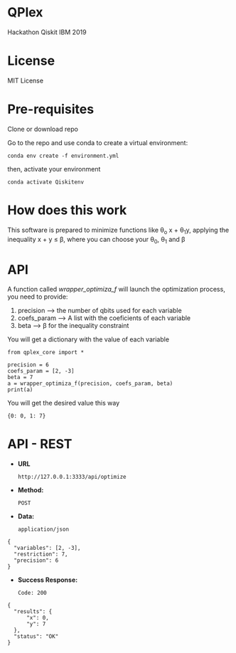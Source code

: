 # QPlex
Hackathon Qiskit IBM 2019

# License
MIT License

# Pre-requisites

Clone or download repo

Go to the repo and use conda to create a virtual environment:

```
conda env create -f environment.yml
```

then, activate your environment

```
conda activate Qiskitenv
```

# How does this work

This software is prepared to minimize functions like &theta;<sub>o</sub> x + &theta;<sub>1</sub>y, applying the inequality x + y &le; &beta;, where you can choose your &theta;<sub>0</sub>, &theta;<sub>1</sub> and &beta;

# API

A function called *wrapper_optimiza_f* will launch the optimization process, you need to provide:

 1. precision --> the number of qbits used for each variable
 2. coefs_param --> A list with the coeficients of each variable
 3. beta --> &beta; for the inequality constraint
 
You will get a dictionary with the value of each variable

```
from qplex_core import *

precision = 6
coefs_param = [2, -3]
beta = 7
a = wrapper_optimiza_f(precision, coefs_param, beta)
print(a)
```

You will get the desired value this way

```
{0: 0, 1: 7}
```

# API - REST

* **URL**

  `http://127.0.0.1:3333/api/optimize`

* **Method:**

  `POST`

* **Data:**

  `application/json`

```
{
  "variables": [2, -3],
  "restriction": 7,
  "precision": 6
}
```
  
* **Success Response:**

  `Code: 200`

```
{
  "results": {
      "x": 0,
      "y": 7
  },
  "status": "OK"
}
```


